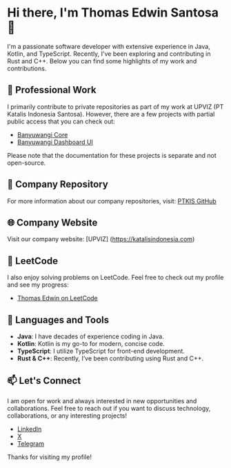 # Hi there, I'm Thomas Edwin Santosa 👋

I'm a passionate software developer with extensive experience in Java, Kotlin, and TypeScript. Recently, I've been exploring and contributing in Rust and C++. Below you can find some highlights of my work and contributions.

## 🏢 Professional Work

I primarily contribute to private repositories as part of my work at UPVIZ (PT Katalis Indonesia Santosa). However, there are a few projects with partial public access that you can check out:

- [Banyuwangi Core](https://github.com/ptkis/banyuwangi-core)
- [Banyuwangi Dashboard UI](https://github.com/ptkis/banyuwangi-dashboard-ui)

Please note that the documentation for these projects is separate and not open-source.

## 💼 Company Repository

For more information about our company repositories, visit: [PTKIS GitHub](https://github.com/ptkis)

## 🌐 Company Website

Visit our company website: [UPVIZ] (https://katalisindonesia.com)

## 🌟 LeetCode

I also enjoy solving problems on LeetCode. Feel free to check out my profile and see my progress:

- [Thomas Edwin on LeetCode](https://leetcode.com/u/thomaskatalis)

## 🚀 Languages and Tools

- **Java**: I have decades of experience coding in Java.
- **Kotlin**: Kotlin is my go-to for modern, concise code.
- **TypeScript**: I utilize TypeScript for front-end development.
- **Rust & C++**: Recently, I’ve been contributing using Rust and C++.

## 📫 Let's Connect

I am open for work and always interested in new opportunities and collaborations. Feel free to reach out if you want to discuss technology, collaborations, or any interesting projects!

- [LinkedIn](https://linkedin.com/in/thomaskatalis)
- [X](https://x.com/thomaskatalis)
- [Telegram](https://t.me/thomaskatalis)

Thanks for visiting my profile!
